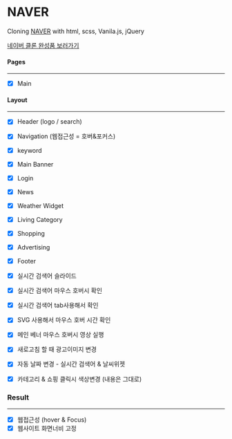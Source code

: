 # NAVER

Cloning [NAVER](https://www.naver.com/) with html, scss, Vanila.js, jQuery

[네이버 클론 완성품 보러가기](https://jexists.github.io/copy01_naver/html/main.html)

#### Pages

---

- [x] Main

#### Layout

---

- [x] Header (logo / search)
- [x] Navigation (웹접근성 = 호버&포커스)
- [x] keyword
- [x] Main Banner 

- [x] Login
- [x] News
- [x] Weather Widget
- [x] Living Category
- [x] Shopping
- [x] Advertising
- [x] Footer

- [x] 실시간 검색어 슬라이드
- [x] 실시간 검색어 마우스 호버시 확인
- [x] 실시간 검색어 tab사용해서 확인
- [x] SVG 사용해서 마우스 호버 시간 확인
- [x] 메인 베너 마우스 호버시 영상 실행
- [x] 새로고침 할 때 광고이미지 변경 
- [x] 자동 날짜 변경 - 실시간 검색어 & 날씨위젯
- [x] 카테고리 & 쇼핑 클릭시 색상변경 (내용은 그대로)

### Result

---

- [x] 웹접근성 (hover & Focus)
- [x] 웹사이트 화면너비 고정